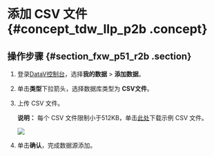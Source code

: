 # 添加 CSV 文件 {#concept_tdw_llp_p2b .concept}

## 操作步骤 {#section_fxw_p51_r2b .section}

1.  登录[DataV控制台](https://datav.aliyun.com/)，选择**我的数据** \> **添加数据**。
2.  单击**类型**下拉箭头，选择数据库类型为 **CSV文件**。
3.  上传 CSV 文件。

    **说明：** 每个 CSV 文件限制小于512KB，单击[此处](http://docs-aliyun.cn-hangzhou.oss.aliyun-inc.com/assets/attach/90155/jp_ja/1551061028524/data.csv)下载示例 CSV 文件。

    ![](http://static-aliyun-doc.oss-cn-hangzhou.aliyuncs.com/assets/img/16541/15510619077960_zh-CN.png)

4.  单击**确认**，完成数据源添加。

